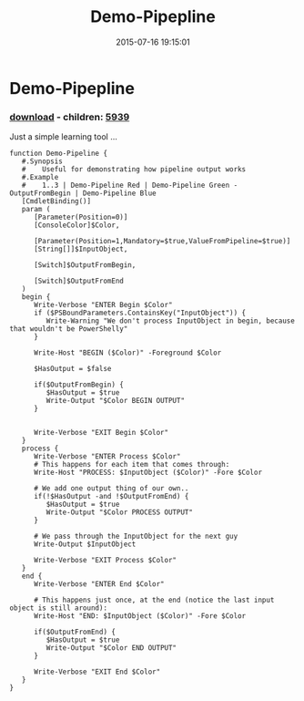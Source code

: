 ﻿---
pid:            5938
poster:         Joel Bennett
title:          Demo-Pipepline
date:           2015-07-16 19:15:01
format:         posh
parent:         0
parent:         0
children:       5939
---

# Demo-Pipepline

### [download](5938.ps1) - children: [5939](5939.md)

Just a simple learning tool ... 

```posh
function Demo-Pipeline {
   #.Synopsis
   #    Useful for demonstrating how pipeline output works
   #.Example
   #    1..3 | Demo-Pipeline Red | Demo-Pipeline Green -OutputFromBegin | Demo-Pipeline Blue
   [CmdletBinding()]
   param (
      [Parameter(Position=0)]
      [ConsoleColor]$Color,

      [Parameter(Position=1,Mandatory=$true,ValueFromPipeline=$true)]
      [String[]]$InputObject,

      [Switch]$OutputFromBegin,

      [Switch]$OutputFromEnd
   )
   begin {
      Write-Verbose "ENTER Begin $Color"
      if ($PSBoundParameters.ContainsKey("InputObject")) {
         Write-Warning "We don't process InputObject in begin, because that wouldn't be PowerShelly"
      }

      Write-Host "BEGIN ($Color)" -Foreground $Color

      $HasOutput = $false
      
      if($OutputFromBegin) {
         $HasOutput = $true
         Write-Output "$Color BEGIN OUTPUT"
      }


      Write-Verbose "EXIT Begin $Color"
   }
   process {
      Write-Verbose "ENTER Process $Color"
      # This happens for each item that comes through:
      Write-Host "PROCESS: $InputObject ($Color)" -Fore $Color

      # We add one output thing of our own..
      if(!$HasOutput -and !$OutputFromEnd) {
         $HasOutput = $true
         Write-Output "$Color PROCESS OUTPUT"
      }

      # We pass through the InputObject for the next guy
      Write-Output $InputObject

      Write-Verbose "EXIT Process $Color"
   }
   end {
      Write-Verbose "ENTER End $Color"

      # This happens just once, at the end (notice the last input object is still around):
      Write-Host "END: $InputObject ($Color)" -Fore $Color

      if($OutputFromEnd) {
         $HasOutput = $true
         Write-Output "$Color END OUTPUT"
      }

      Write-Verbose "EXIT End $Color"
   }
}
```
